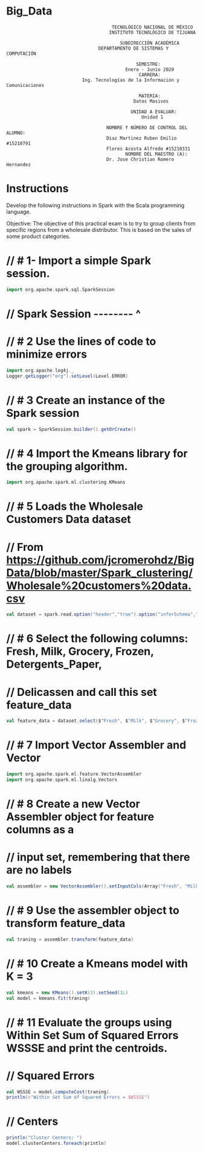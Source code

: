 # Big_Data

                                           TECNOLÓGICO NACIONAL DE MÉXICO
                                          INSTITUTO TECNOLÓGICO DE TIJUANA

                                              SUBDIRECCIÓN ACADÉMICA
                                      DEPARTAMENTO DE SISTEMAS Y COMPUTACIÓN

                                                    SEMESTRE: 
                                                Enero - Junio 2020
                                                     CARRERA: 
                                Ing. Tecnologías de la Información y Comunicaciones

                                                     MATERIA:
                                                   Datos Masivos
                                          
                                                  UNIDAD A EVALUAR:
                                                      Unidad 1

                                         NOMBRE Y NÚMERO DE CONTROL DEL ALUMNO:
                                         Diaz Martinez Ruben Emilio #15210791
                                         Flores Acosta Alfredo #15210331
                                                NOMBRE DEL MAESTRO (A):
                                         Dr. Jose Christian Romero Hernandez
                                         
# Instructions

Develop the following instructions in Spark with the Scala programming language.

Objective:
The objective of this practical exam is to try to group clients from specific regions
from a wholesale distributor. This is based on the sales of some product categories.        



# // # 1- Import a simple Spark session.

```scala
import org.apache.spark.sql.SparkSession
```


# // Spark Session -------- ^

# // # 2 Use the lines of code to minimize errors

```scala
import org.apache.log4j._
Logger.getLogger("org").setLevel(Level.ERROR)
```
# // # 3 Create an instance of the Spark session

```scala
val spark = SparkSession.builder().getOrCreate()
```

# // # 4 Import the Kmeans library for the grouping algorithm. 
```scala
import org.apache.spark.ml.clustering.KMeans
```
# // # 5 Loads the Wholesale Customers Data dataset
# // From https://github.com/jcromerohdz/BigData/blob/master/Spark_clustering/Wholesale%20customers%20data.csv 

```scala
val dataset = spark.read.option("header","true").option("inferSchema","true").format("csv").load("Wholesale customers data.csv")
``` 
# // # 6 Select the following columns: Fresh, Milk, Grocery, Frozen, Detergents_Paper,
# // Delicassen and call this set feature_data
```scala
val feature_data = dataset.select($"Fresh", $"Milk", $"Grocery", $"Frozen", $"Detergents_Paper", $"Delicassen")
```
# // # 7 Import Vector Assembler and Vector
```scala
import org.apache.spark.ml.feature.VectorAssembler
import org.apache.spark.ml.linalg.Vectors
```

# // # 8 Create a new Vector Assembler object for feature columns as a
# // input set, remembering that there are no labels
```scala
val assembler = new VectorAssembler().setInputCols(Array("Fresh", "Milk", "Grocery", "Frozen", "Detergents_Paper", "Delicassen")).setOutputCol("features")
```

# // # 9 Use the assembler object to transform feature_data
```scala
val traning = assembler.transform(feature_data)
```
# // # 10 Create a Kmeans model with K = 3
```scala
val kmeans = new KMeans().setK(3).setSeed(1L)
val model = kmeans.fit(traning)
``` 
# // # 11 Evaluate the groups using Within Set Sum of Squared Errors WSSSE and print the centroids.
# // Squared Errors
```scala
val WSSSE = model.computeCost(traning)
println(s"Within Set Sum of Squared Errors = $WSSSE")
```
# // Centers
```scala
println("Cluster Centers: ")
model.clusterCenters.foreach(println)
```
